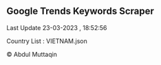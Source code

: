 

## Google Trends Keywords Scraper 
 
Last Update 23-03-2023 , 18:52:56

Country List :
VIETNAM.json



© Abdul Muttaqin 
